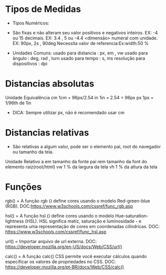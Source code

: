 # Tipos de Medidas

* Tipos Numéricos:
- São fixas e não alteram seu valor 
<inteiro> positivos e negativos inteiros. EX: -4 ou 15
<numeros> decimais. EX: 3.4 , 5 ou -4.4
<dimensão> numeral com  unidade. EX: 90px, 2s , 90deg
<porcentagem> Necessita valor de referencia:Ex:width:50 %

* Unidades Comuns:
<tamanho> usado para distancia : px, em , vw
<angulo> usado para ângulo : deg, rad , turn
<tempo> usado para tempo : s, ms 
<resolucao> resolução para dispositivos : dpi

# Distancias absolutas <tamanho>
Unidade   Equivalência 
cm 1cm  =  96px/2.54
in 1in  =  2.54 = 96px
px 1px  =  1/96th de 1in

* DICA: Sempre utilizar px, não é recomendado usar cm

# Distancias relativas
- São relativas a algum valor, pode ser o elemento pai, root do navegador ou tamanho da tela.

Unidade   Relativo a
em        tamanho da fonte pai
rem       tamanho da font do elemento raiz(root/html)
vw        1 % da largura da tela
vh        1 % da altura  da tela

# Funções
 rgb() = A função rgb () define cores usando o modelo Red-green-blue (RGB).
 DOC:https://www.w3schools.com/cssref/func_rgb.asp

 hsl()  = A função hsl () define cores usando o modelo Hue-saturation-lightness (HSL).
 HSL significa matiz, saturação e luminosidade - e representa uma representação de cores em coordenadas cilíndricas.
 DOC: https://www.w3schools.com/cssref/func_hsl.asp

 url() = Importar arquivo de url externa.
 DOC: https://developer.mozilla.org/en-US/docs/Web/CSS/url()

calc() = A função  calc() CSS permite você executar cálculos quando especificar os valores de propriedades no CSS. 
DOC: https://developer.mozilla.org/pt-BR/docs/Web/CSS/calc()